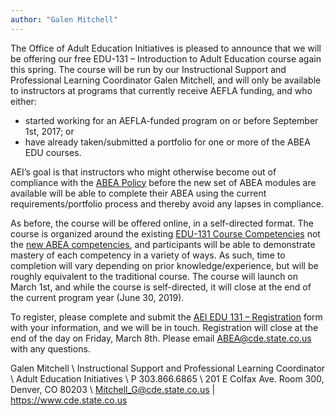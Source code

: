 ```yaml
---
author: "Galen Mitchell"
---
```


The Office of Adult Education Initiatives is pleased to announce that we will be offering our free EDU-131 – Introduction to Adult Education course again this spring. The course will be run by our Instructional Support and Professional Learning Coordinator Galen Mitchell, and will only be available to instructors at programs that currently receive AEFLA funding, and who either:

  *   started working for an AEFLA-funded program on or before September 1st, 2017; or
  *   have already taken/submitted a portfolio for one or more of the ABEA EDU courses.

AEI’s goal is that instructors who might otherwise become out of compliance with the [ABEA Policy](http://www.cde.state.co.us/cdeadult/grantees/handbook/abea-policy) before the new set of ABEA modules are available will be able to complete their ABEA using the current requirements/portfolio process and thereby avoid any lapses in compliance.

As before, the course will be offered online, in a self-directed format. The course is organized around the existing [EDU-131 Course Competencies](http://www.cde.state.co.us/cdeadult/instructors/abea/handbook/edu-131) not the [new ABEA competencies](https://docs.google.com/document/d/1ODMtENZ8rK4jsWWDsEve-seRhJXXcrSA4ODHS48vMfE), and participants will be able to demonstrate mastery of each competency in a variety of ways. As such, time to completion will vary depending on prior knowledge/experience, but will be roughly equivalent to the traditional course. The course will launch on March 1st, and while the course is self-directed, it will close at the end of the current program year (June 30, 2019).

To register, please complete and submit the [AEI EDU 131 – Registration](https://www.surveymonkey.com/r/GPGTNWF) form with your information, and we will be in touch. Registration will close at the end of the day on Friday, March 8th. Please email <ABEA@cde.state.co.us> with any questions.



Galen Mitchell \\
Instructional Support and Professional Learning Coordinator \\
Adult Education Initiatives \\
P 303.866.6865 \\
201 E Colfax Ave. Room 300, Denver, CO 80203 \\
<Mitchell_G@cde.state.co.us>  |  <https://www.cde.state.co.us>
